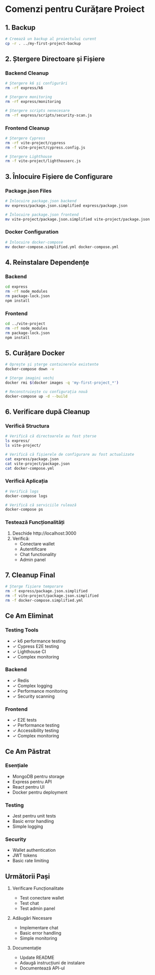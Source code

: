 # Comenzi pentru Curățare Proiect

## 1. Backup
```bash
# Creează un backup al proiectului curent
cp -r . ../my-first-project-backup
```

## 2. Ștergere Directoare și Fișiere

### Backend Cleanup
```bash
# Ștergere k6 și configurări
rm -rf express/k6

# Ștergere monitoring
rm -rf express/monitoring

# Ștergere scripts nenecesare
rm -rf express/scripts/security-scan.js
```

### Frontend Cleanup
```bash
# Ștergere Cypress
rm -rf vite-project/cypress
rm -f vite-project/cypress.config.js

# Ștergere Lighthouse
rm -f vite-project/lighthouserc.js
```

## 3. Înlocuire Fișiere de Configurare

### Package.json Files
```bash
# Înlocuire package.json backend
mv express/package.json.simplified express/package.json

# Înlocuire package.json frontend
mv vite-project/package.json.simplified vite-project/package.json
```

### Docker Configuration
```bash
# Înlocuire docker-compose
mv docker-compose.simplified.yml docker-compose.yml
```

## 4. Reinstalare Dependențe

### Backend
```bash
cd express
rm -rf node_modules
rm package-lock.json
npm install
```

### Frontend
```bash
cd ../vite-project
rm -rf node_modules
rm package-lock.json
npm install
```

## 5. Curățare Docker
```bash
# Oprește și șterge containerele existente
docker-compose down -v

# Șterge imagini vechi
docker rmi $(docker images -q 'my-first-project_*')

# Reconstruiește cu configurația nouă
docker-compose up -d --build
```

## 6. Verificare după Cleanup

### Verifică Structura
```bash
# Verifică că directoarele au fost șterse
ls express/
ls vite-project/

# Verifică că fișierele de configurare au fost actualizate
cat express/package.json
cat vite-project/package.json
cat docker-compose.yml
```

### Verifică Aplicația
```bash
# Verifică logs
docker-compose logs

# Verifică că serviciile rulează
docker-compose ps
```

### Testează Funcționalități
1. Deschide http://localhost:3000
2. Verifică:
   - Conectare wallet
   - Autentificare
   - Chat functionality
   - Admin panel

## 7. Cleanup Final
```bash
# Șterge fișiere temporare
rm -f express/package.json.simplified
rm -f vite-project/package.json.simplified
rm -f docker-compose.simplified.yml
```

## Ce Am Eliminat

### Testing Tools
- ✓ k6 performance testing
- ✓ Cypress E2E testing
- ✓ Lighthouse CI
- ✓ Complex monitoring

### Backend
- ✓ Redis
- ✓ Complex logging
- ✓ Performance monitoring
- ✓ Security scanning

### Frontend
- ✓ E2E tests
- ✓ Performance testing
- ✓ Accessibility testing
- ✓ Complex monitoring

## Ce Am Păstrat

### Esențiale
- MongoDB pentru storage
- Express pentru API
- React pentru UI
- Docker pentru deployment

### Testing
- Jest pentru unit tests
- Basic error handling
- Simple logging

### Security
- Wallet authentication
- JWT tokens
- Basic rate limiting

## Următorii Pași

1. Verificare Funcționalitate
   - Test conectare wallet
   - Test chat
   - Test admin panel

2. Adăugări Necesare
   - Implementare chat
   - Basic error handling
   - Simple monitoring

3. Documentație
   - Update README
   - Adaugă instrucțiuni de instalare
   - Documentează API-ul
